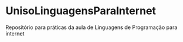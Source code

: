 # UnisoLinguagensParaInternet
Repositório para práticas da aula de Linguagens de Programação para internet
